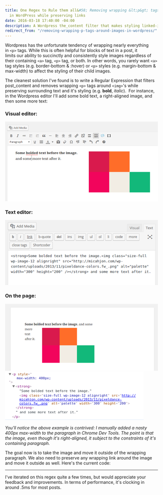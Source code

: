 ```yaml
---
title: One Regex to Rule them all&#58; Removing wrapping &lt;p&gt; tags around images
  in WordPress while preserving links
date: 2016-03-18 17:40:00 -04:00
description: A Wordpress the_content filter that makes styling linked-images sane
redirect_from: "/removing-wrapping-p-tags-around-images-in-wordpress/"
---
```


Wordpress has the unfortunate tendency of wrapping nearly everything in `<p>` tags. While this is often helpful for blocks of text in a post, it limits our ability to succinctly and consistently style images regardless of their containing `<a>` tag, `<p>` tag, or both. In other words, you rarely want `<a>` tag styles (e.g. border-bottom & :hover) or `<p>` styles (e.g. margin-bottom & max-width) to affect the styling of their child images. 

The cleanest solution I've found is to write a Regular Expression that filters post_content and removes wrapping `<p>` tags around `<img>`'s while preserving surrounding text and it's styling (e.g. **bold**, _italic_).  For instance, in the Wordpress editor I'll add some bold text, a right-aligned image, and then some more text:

### Visual editor:

![visual](/assets/images/visual.png)

### Text editor:

![Screenshot from 2016-03-20 13-41-50](/assets/images/Screenshot-from-2016-03-20-13-41-50.png)

### On the page:

![Screenshot from 2016-03-20 13-43-36](/assets/images/Screenshot-from-2016-03-20-13-43-36.png) 
![Screenshot from 2016-03-20 13-47-04](/assets/images/Screenshot-from-2016-03-20-13-47-04.png) 

_You'll notice the above example is contrived: I manually added a nasty 400px max-width to the paragraph in Chrome Dev Tools. The point is that the image, even though it's right-aligned, it subject to the constraints of it's containing paragraph._ 

The goal now is to take the image and move it outside of the wrapping paragraph. We also need to preserve any wrapping link around the image and move it outside as well. Here's the current code: 

<script src="https://gist.github.com/micahjon/e47aff47bfa093091563.js"></script>

***

I've iterated on this regex quite a few times, but would appreciate your feedback and improvements. In terms of performance, it's clocking in around .5ms for most posts.